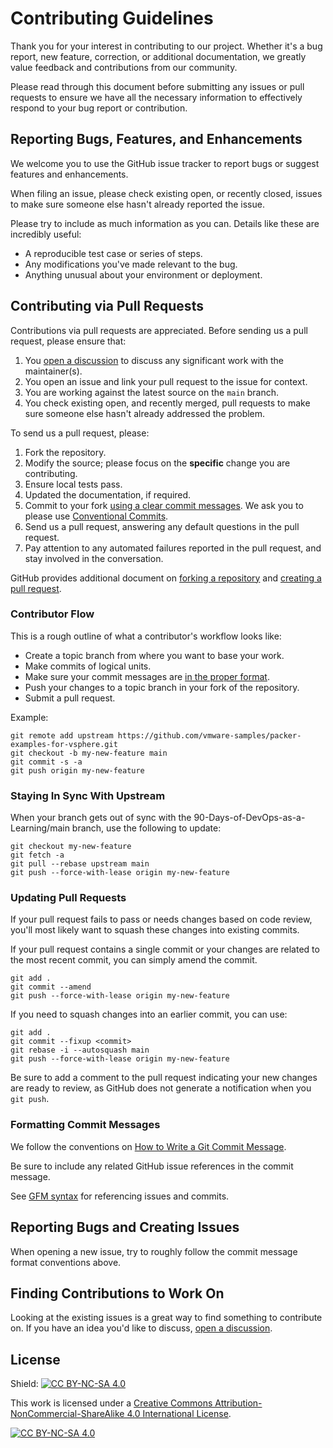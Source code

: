 # Contributing Guidelines

Thank you for your interest in contributing to our project. Whether it's a bug report, new feature, correction, or additional
documentation, we greatly value feedback and contributions from our community.

Please read through this document before submitting any issues or pull requests to ensure we have all the necessary
information to effectively respond to your bug report or contribution.

## Reporting Bugs, Features, and Enhancements

We welcome you to use the GitHub issue tracker to report bugs or suggest features and enhancements.

When filing an issue, please check existing open, or recently closed, issues to make sure someone else hasn't already
reported the issue.

Please try to include as much information as you can. Details like these are incredibly useful:

* A reproducible test case or series of steps.
* Any modifications you've made relevant to the bug.
* Anything unusual about your environment or deployment.

## Contributing via Pull Requests

Contributions via pull requests are appreciated. Before sending us a pull request, please ensure that:

1. You [open a discussion](https://github.com/nholuongut/90-Days-of-DevOps-as-a-Learning/discussions) to discuss any significant work with the maintainer(s).
2. You open an issue and link your pull request to the issue for context.
3. You are working against the latest source on the `main` branch.
4. You check existing open, and recently merged, pull requests to make sure someone else hasn't already addressed the problem.

To send us a pull request, please:

1. Fork the repository.
2. Modify the source; please focus on the **specific** change you are contributing.
3. Ensure local tests pass.
4. Updated the documentation, if required.
4. Commit to your fork [using a clear commit messages](http://chris.beams.io/posts/git-commit/). We ask you to please use [Conventional Commits](https://www.conventionalcommits.org/en/v1.0.0/).
5. Send us a pull request, answering any default questions in the pull request.
6. Pay attention to any automated failures reported in the pull request, and stay involved in the conversation.

GitHub provides additional document on [forking a repository](https://help.github.com/articles/fork-a-repo/) and
[creating a pull request](https://help.github.com/articles/creating-a-pull-request/).

### Contributor Flow

This is a rough outline of what a contributor's workflow looks like:

- Create a topic branch from where you want to base your work.
- Make commits of logical units.
- Make sure your commit messages are [in the proper format](http://chris.beams.io/posts/git-commit/).
- Push your changes to a topic branch in your fork of the repository.
- Submit a pull request.

Example:

``` shell
git remote add upstream https://github.com/vmware-samples/packer-examples-for-vsphere.git
git checkout -b my-new-feature main
git commit -s -a
git push origin my-new-feature
```

### Staying In Sync With Upstream

When your branch gets out of sync with the  90-Days-of-DevOps-as-a-Learning/main branch, use the following to update:

``` shell
git checkout my-new-feature
git fetch -a
git pull --rebase upstream main
git push --force-with-lease origin my-new-feature
```

### Updating Pull Requests

If your pull request fails to pass or needs changes based on code review, you'll most likely want to squash these changes into
existing commits.

If your pull request contains a single commit or your changes are related to the most recent commit, you can simply amend the commit.

``` shell
git add .
git commit --amend
git push --force-with-lease origin my-new-feature
```

If you need to squash changes into an earlier commit, you can use:

``` shell
git add .
git commit --fixup <commit>
git rebase -i --autosquash main
git push --force-with-lease origin my-new-feature
```

Be sure to add a comment to the pull request indicating your new changes are ready to review, as GitHub does not generate a notification when you `git push`.

### Formatting Commit Messages

We follow the conventions on [How to Write a Git Commit Message](http://chris.beams.io/posts/git-commit/).

Be sure to include any related GitHub issue references in the commit message.

See [GFM syntax](https://guides.github.com/features/mastering-markdown/#GitHub-flavored-markdown) for referencing issues and commits.

## Reporting Bugs and Creating Issues

When opening a new issue, try to roughly follow the commit message format conventions above.

## Finding Contributions to Work On

Looking at the existing issues is a great way to find something to contribute on. If you have an idea you'd like to discuss, [open a discussion](https://github.com/nholuongut/90-Days-of-DevOps-as-a-Learning/discussions).

## License

Shield: [![CC BY-NC-SA 4.0][cc-by-nc-sa-shield]][cc-by-nc-sa]

This work is licensed under a
[Creative Commons Attribution-NonCommercial-ShareAlike 4.0 International License][cc-by-nc-sa].

[![CC BY-NC-SA 4.0][cc-by-nc-sa-image]][cc-by-nc-sa]

[cc-by-nc-sa]: http://creativecommons.org/licenses/by-nc-sa/4.0/
[cc-by-nc-sa-image]: https://licensebuttons.net/l/by-nc-sa/4.0/88x31.png
[cc-by-nc-sa-shield]: https://img.shields.io/badge/License-CC%20BY--NC--SA%204.0-lightgrey.svg

